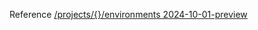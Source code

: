 Reference [/projects/{}/environments 2024-10-01-preview](/Resources/data-plane/microsoft.devcenter/L3Byb2plY3RzL3t9L2Vudmlyb25tZW50cw==/2024-10-01-preview.xml)
